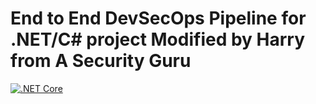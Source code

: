 # End to End DevSecOps Pipeline for .NET/C# project Modified by Harry from A Security Guru

[![.NET Core](https://github.com/AdrianRallBhs/DevSecOpsActions/blob/main/.github/workflows/snyk-infrastructure.ymlbadge.svg)](https://github.com/AdrianRallBhs/DevSecOpsActions/blob/main/.github/workflows/snyk-infrastructure.yml)
